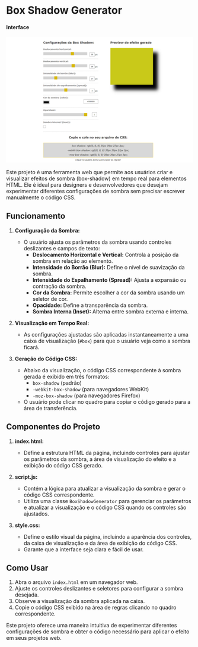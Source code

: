 # Box Shadow Generator

#### Interface

![box-shadow-generator](./img/box-shadow-image.png)

Este projeto é uma ferramenta web que permite aos usuários criar e visualizar efeitos de sombra (box-shadow) em tempo real para elementos HTML. Ele é ideal para designers e desenvolvedores que desejam experimentar diferentes configurações de sombra sem precisar escrever manualmente o código CSS.

## Funcionamento

1. **Configuração da Sombra:**

   - O usuário ajusta os parâmetros da sombra usando controles deslizantes e campos de texto:
     - **Deslocamento Horizontal e Vertical:** Controla a posição da sombra em relação ao elemento.
     - **Intensidade do Borrão (Blur):** Define o nível de suavização da sombra.
     - **Intensidade do Espalhamento (Spread):** Ajusta a expansão ou contração da sombra.
     - **Cor da Sombra:** Permite escolher a cor da sombra usando um seletor de cor.
     - **Opacidade:** Define a transparência da sombra.
     - **Sombra Interna (Inset):** Alterna entre sombra externa e interna.

2. **Visualização em Tempo Real:**

   - As configurações ajustadas são aplicadas instantaneamente a uma caixa de visualização (`#box`) para que o usuário veja como a sombra ficará.

3. **Geração do Código CSS:**
   - Abaixo da visualização, o código CSS correspondente à sombra gerada é exibido em três formatos:
     - `box-shadow` (padrão)
     - `-webkit-box-shadow` (para navegadores WebKit)
     - `-moz-box-shadow` (para navegadores Firefox)
   - O usuário pode clicar no quadro para copiar o código gerado para a área de transferência.

## Componentes do Projeto

1. **index.html:**

   - Define a estrutura HTML da página, incluindo controles para ajustar os parâmetros da sombra, a área de visualização do efeito e a exibição do código CSS gerado.

2. **script.js:**

   - Contém a lógica para atualizar a visualização da sombra e gerar o código CSS correspondente.
   - Utiliza uma classe `BoxShadowGenerator` para gerenciar os parâmetros e atualizar a visualização e o código CSS quando os controles são ajustados.

3. **style.css:**
   - Define o estilo visual da página, incluindo a aparência dos controles, da caixa de visualização e da área de exibição do código CSS.
   - Garante que a interface seja clara e fácil de usar.

## Como Usar

1. Abra o arquivo `index.html` em um navegador web.
2. Ajuste os controles deslizantes e seletores para configurar a sombra desejada.
3. Observe a visualização da sombra aplicada na caixa.
4. Copie o código CSS exibido na área de regras clicando no quadro correspondente.

Este projeto oferece uma maneira intuitiva de experimentar diferentes configurações de sombra e obter o código necessário para aplicar o efeito em seus projetos web.
